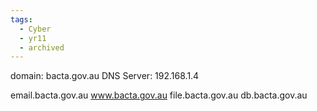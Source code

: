```yaml
---
tags:
  - Cyber
  - yr11
  - archived
---
```

domain: bacta.gov.au
DNS Server: 192.168.1.4


email.bacta.gov.au
www.bacta.gov.au
file.bacta.gov.au
db.bacta.gov.au